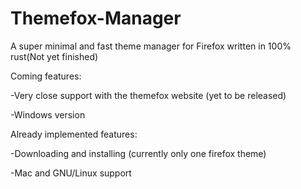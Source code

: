 # Themefox-Manager
A super minimal and fast theme manager for Firefox written in 100% rust(Not yet finished)

Coming features: 
  
  -Very close support with the themefox website (yet to be released)
  
  -Windows version

Already implemented features:
  
  -Downloading and installing (currently only one firefox theme)
  
  -Mac and GNU/Linux support
  
  
